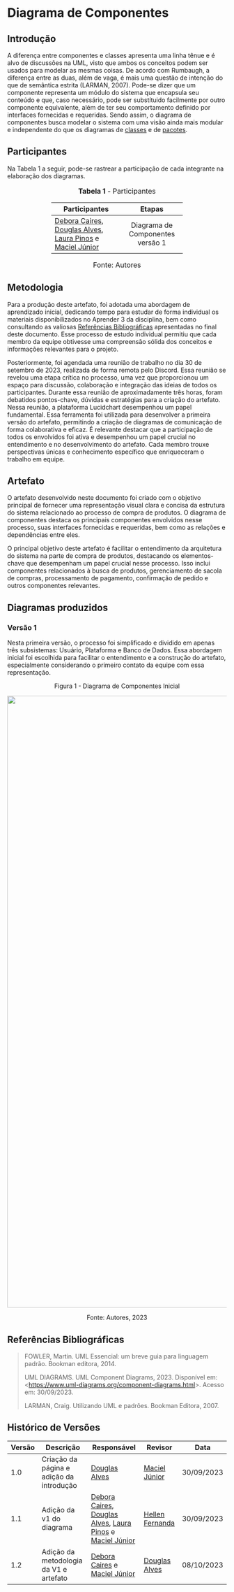 # Diagrama de Componentes

## Introdução

A diferença entre componentes e classes apresenta uma linha tênue e é alvo de discussões na UML, visto que ambos os conceitos podem ser usados para modelar as mesmas coisas. De acordo com Rumbaugh, a diferença entre as duas, além de vaga, é mais uma questão de intenção do que de semântica estrita (LARMAN, 2007). Pode-se dizer que um componente representa um módulo do sistema que encapsula seu conteúdo e que, caso necessário, pode ser substítuido facilmente por outro componente equivalente, além de ter seu comportamento definido por interfaces fornecidas e requeridas. Sendo assim, o diagrama de componentes busca modelar o sistema com uma visão ainda mais modular e independente do que os diagramas de [classes]() e de [pacotes]().

## Participantes

Na Tabela 1 a seguir, pode-se rastrear a participação de cada integrante na elaboração dos diagramas.

<div style="margin-left: auto;
            margin-right: auto;
            width: 60%">
<font size="3"><p style="text-align: center"><b>Tabela 1</b> - Participantes</p></font>

| Participantes   | Etapas  |
|-----------------|:------------:|
|[Debora Caires](https://github.com/deboracaires), [Douglas Alves](https://github.com/dougAlvs), [Laura Pinos](https://github.com/laurapinos) e [Maciel Júnior](https://github.com/macieljuniormax) | Diagrama de Componentes versão 1 |

<font size="3"><p style="text-align: center">Fonte: Autores</p></font>
</div>

## Metodologia
Para a produção deste artefato, foi adotada uma abordagem de aprendizado inicial, dedicando tempo para estudar de forma individual os materiais disponibilizados no Aprender 3 da disciplina, bem como consultando as valiosas [Referências Bibliográficas](#referências-bibliográficas) apresentadas no final deste documento. Esse processo de estudo individual permitiu que cada membro da equipe obtivesse uma compreensão sólida dos conceitos e informações relevantes para o projeto.

Posteriormente, foi agendada uma reunião de trabalho no dia 30 de setembro de 2023, realizada de forma remota pelo Discord. Essa reunião se revelou uma etapa crítica no processo, uma vez que proporcionou um espaço para discussão, colaboração e integração das ideias de todos os participantes. Durante essa reunião de aproximadamente três horas, foram debatidos pontos-chave, dúvidas e estratégias para a criação do artefato. Nessa reunião, a plataforma Lucidchart desempenhou um papel fundamental. Essa ferramenta foi utilizada para desenvolver a primeira versão do artefato, permitindo a criação de diagramas de comunicação de forma colaborativa e eficaz. É relevante destacar que a participação de todos os envolvidos foi ativa e desempenhou um papel crucial no entendimento e no desenvolvimento do artefato. Cada membro trouxe perspectivas únicas e conhecimento específico que enriqueceram o trabalho em equipe.

## Artefato
O artefato desenvolvido neste documento foi criado com o objetivo principal de fornecer uma representação visual clara e concisa da estrutura do sistema relacionado ao processo de compra de produtos. O diagrama de componentes destaca os principais componentes envolvidos nesse processo, suas interfaces fornecidas e requeridas, bem como as relações e dependências entre eles.

O principal objetivo deste artefato é facilitar o entendimento da arquitetura do sistema na parte de compra de produtos, destacando os elementos-chave que desempenham um papel crucial nesse processo. Isso inclui componentes relacionados à busca de produtos, gerenciamento de sacola de compras, processamento de pagamento, confirmação de pedido e outros componentes relevantes.

## Diagramas produzidos

### Versão 1
Nesta primeira versão, o processo foi simplificado e dividido em apenas três subsistemas: Usuário, Plataforma e Banco de Dados. Essa abordagem inicial foi escolhida para facilitar o entendimento e a construção do artefato, especialmente considerando o primeiro contato da equipe com essa representação.
<center>

Figura 1 - Diagrama de Componentes Inicial

<img src="assets/diagrama-componentes/diagrama-componentes1.png" alt="Diagrama de Pacotes" width="1400"/>

<font>Fonte: Autores, 2023</font>

</center>



## Referências Bibliográficas

> FOWLER, Martin. UML Essencial: um breve guia para linguagem padrão. Bookman editora, 2014.
> 
> UML DIAGRAMS. UML Component Diagrams, 2023. Disponível em: <<https://www.uml-diagrams.org/component-diagrams.html>>. Acesso em:  30/09/2023.
> 
> LARMAN, Craig. Utilizando UML e padrões. Bookman Editora, 2007.

## Histórico de Versões
| Versão   | Descrição  | Responsável | Revisor    | Data      |
|----------|------------|-------------|------------|-----------|
| 1.0      | Criação da página e adição da introdução   | [Douglas Alves](https://github.com/dougAlvs)   | [Maciel Júnior](https://github.com/macieljuniormax)   | 30/09/2023|
| 1.1      | Adição da v1 do diagrama   | [Debora Caires](https://github.com/deboracaires), [Douglas Alves](https://github.com/dougAlvs), [Laura Pinos](https://github.com/laurapinos) e [Maciel Júnior](https://github.com/macieljuniormax)   | [Hellen Fernanda](https://github.com/Hellen159)  | 30/09/2023|
| 1.2      | Adição da metodologia da V1 e artefato   | [Debora Caires](https://github.com/deboracaires) e [Maciel Júnior](https://github.com/macieljuniormax)   |  [Douglas Alves](https://github.com/dougAlvs)  | 08/10/2023|